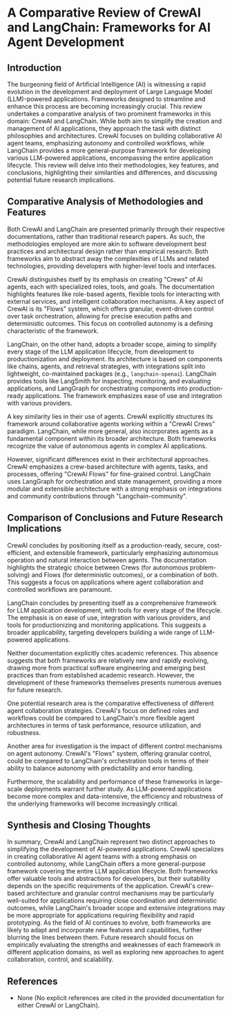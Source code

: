 # A Comparative Review of CrewAI and LangChain: Frameworks for AI Agent Development

## Introduction

The burgeoning field of Artificial Intelligence (AI) is witnessing a rapid evolution in the development and deployment of Large Language Model (LLM)-powered applications. Frameworks designed to streamline and enhance this process are becoming increasingly crucial. This review undertakes a comparative analysis of two prominent frameworks in this domain: CrewAI and LangChain. While both aim to simplify the creation and management of AI applications, they approach the task with distinct philosophies and architectures. CrewAI focuses on building collaborative AI agent teams, emphasizing autonomy and controlled workflows, while LangChain provides a more general-purpose framework for developing various LLM-powered applications, encompassing the entire application lifecycle. This review will delve into their methodologies, key features, and conclusions, highlighting their similarities and differences, and discussing potential future research implications.

## Comparative Analysis of Methodologies and Features

Both CrewAI and LangChain are presented primarily through their respective documentations, rather than traditional research papers. As such, the methodologies employed are more akin to software development best practices and architectural design rather than empirical research. Both frameworks aim to abstract away the complexities of LLMs and related technologies, providing developers with higher-level tools and interfaces.

CrewAI distinguishes itself by its emphasis on creating "Crews" of AI agents, each with specialized roles, tools, and goals. The documentation highlights features like role-based agents, flexible tools for interacting with external services, and intelligent collaboration mechanisms. A key aspect of CrewAI is its "Flows" system, which offers granular, event-driven control over task orchestration, allowing for precise execution paths and deterministic outcomes. This focus on controlled autonomy is a defining characteristic of the framework.

LangChain, on the other hand, adopts a broader scope, aiming to simplify every stage of the LLM application lifecycle, from development to productionization and deployment. Its architecture is based on components like chains, agents, and retrieval strategies, with integrations split into lightweight, co-maintained packages (e.g., `langchain-openai`). LangChain provides tools like LangSmith for inspecting, monitoring, and evaluating applications, and LangGraph for orchestrating components into production-ready applications. The framework emphasizes ease of use and integration with various providers.

A key similarity lies in their use of agents. CrewAI explicitly structures its framework around collaborative agents working within a "CrewAI Crews" paradigm. LangChain, while more general, also incorporates agents as a fundamental component within its broader architecture. Both frameworks recognize the value of autonomous agents in complex AI applications.

However, significant differences exist in their architectural approaches. CrewAI emphasizes a crew-based architecture with agents, tasks, and processes, offering "CrewAI Flows" for fine-grained control. LangChain uses LangGraph for orchestration and state management, providing a more modular and extensible architecture with a strong emphasis on integrations and community contributions through "Langchain-community".

## Comparison of Conclusions and Future Research Implications

CrewAI concludes by positioning itself as a production-ready, secure, cost-efficient, and extensible framework, particularly emphasizing autonomous operation and natural interaction between agents. The documentation highlights the strategic choice between Crews (for autonomous problem-solving) and Flows (for deterministic outcomes), or a combination of both. This suggests a focus on applications where agent collaboration and controlled workflows are paramount.

LangChain concludes by presenting itself as a comprehensive framework for LLM application development, with tools for every stage of the lifecycle. The emphasis is on ease of use, integration with various providers, and tools for productionizing and monitoring applications. This suggests a broader applicability, targeting developers building a wide range of LLM-powered applications.

Neither documentation explicitly cites academic references. This absence suggests that both frameworks are relatively new and rapidly evolving, drawing more from practical software engineering and emerging best practices than from established academic research. However, the development of these frameworks themselves presents numerous avenues for future research.

One potential research area is the comparative effectiveness of different agent collaboration strategies. CrewAI's focus on defined roles and workflows could be compared to LangChain's more flexible agent architectures in terms of task performance, resource utilization, and robustness.

Another area for investigation is the impact of different control mechanisms on agent autonomy. CrewAI's "Flows" system, offering granular control, could be compared to LangChain's orchestration tools in terms of their ability to balance autonomy with predictability and error handling.

Furthermore, the scalability and performance of these frameworks in large-scale deployments warrant further study. As LLM-powered applications become more complex and data-intensive, the efficiency and robustness of the underlying frameworks will become increasingly critical.

## Synthesis and Closing Thoughts

In summary, CrewAI and LangChain represent two distinct approaches to simplifying the development of AI-powered applications. CrewAI specializes in creating collaborative AI agent teams with a strong emphasis on controlled autonomy, while LangChain offers a more general-purpose framework covering the entire LLM application lifecycle. Both frameworks offer valuable tools and abstractions for developers, but their suitability depends on the specific requirements of the application. CrewAI's crew-based architecture and granular control mechanisms may be particularly well-suited for applications requiring close coordination and deterministic outcomes, while LangChain's broader scope and extensive integrations may be more appropriate for applications requiring flexibility and rapid prototyping. As the field of AI continues to evolve, both frameworks are likely to adapt and incorporate new features and capabilities, further blurring the lines between them. Future research should focus on empirically evaluating the strengths and weaknesses of each framework in different application domains, as well as exploring new approaches to agent collaboration, control, and scalability.

## References

*   None (No explicit references are cited in the provided documentation for either CrewAI or LangChain).